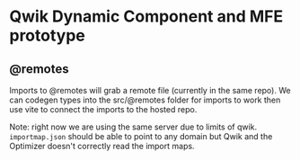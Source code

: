 # Qwik Dynamic Component and MFE prototype

## @remotes

Imports to @remotes will grab a remote file (currently in the same repo). We can codegen types into the src/@remotes folder for imports to work then use vite to connect the imports to the hosted repo.

Note:
right now we are using the same server due to limits of qwik. `importmap.json` should be able to point to any domain but Qwik and the Optimizer doesn't correctly read the import maps.
